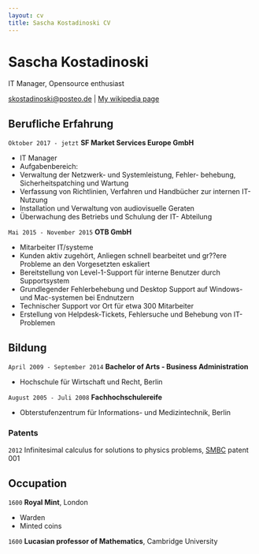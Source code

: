```yaml
---
layout: cv
title: Sascha Kostadinoski CV
---
```

# Sascha Kostadinoski
IT Manager, Opensource enthusiast

<div id="webaddress">
<a href="skostadinoski@posteo.de">skostadinoski@posteo.de</a>
| <a href="http://en.wikipedia.org/wiki/Isaac_Newton">My wikipedia page</a>
</div>


## Berufliche Erfahrung

`Oktober 2017 - jetzt`
__SF Market Services Europe GmbH__

- IT Manager
- Aufgabenbereich: 
- Verwaltung der Netzwerk- und Systemleistung, Fehler-
behebung, Sicherheitspatching und Wartung
- Verfassung von Richtlinien, Verfahren und Handbücher
zur internen IT-Nutzung
- Installation und Verwaltung von audiovisuelle Geraten
- Überwachung des Betriebs und Schulung der IT-
Abteilung

`Mai 2015 - November 2015`
__OTB GmbH__

- Mitarbeiter IT/systeme
-  Kunden aktiv zugehört, Anliegen schnell bearbeitet und gr??ere Probleme an den Vorgesetzten eskaliert
- Bereitstellung von Level-1-Support für interne Benutzer durch Supportsystem
- Grundlegender Fehlerbehebung und Desktop Support auf Windows- und Mac-systemen bei Endnutzern
- Technischer Support vor Ort für etwa 300 Mitarbeiter
- Erstellung von Helpdesk-Tickets, Fehlersuche und Behebung von IT-Problemen


## Bildung

`April 2009 - September 2014`
__Bachelor of Arts - Business Administration__

- Hochschule für Wirtschaft und Recht, Berlin

`August 2005 - Juli 2008`
__Fachhochschulereife__

- Obterstufenzentrum für Informations- und Medizintechnik, Berlin



### Patents

`2012`
Infinitesimal calculus for solutions to physics problems, [SMBC](http://www.techdirt.com/articles/20121011/09312820678/if-patents-had-been-around-time-newton.shtml) patent 001


## Occupation

`1600`
__Royal Mint__, London

- Warden
- Minted coins

`1600`
__Lucasian professor of Mathematics__, Cambridge University



<!-- ### Footer

Last updated: Februar 2021 -->


